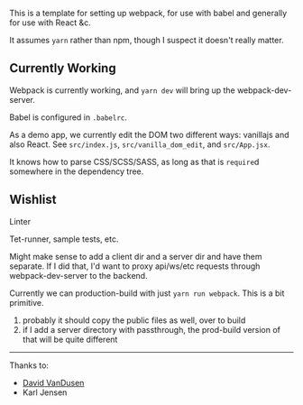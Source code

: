 

This is a template for setting up webpack, for use with babel and generally for use with React &c.

It assumes `yarn` rather than npm, though I suspect it doesn't really matter.


## Currently Working

Webpack is currently working, and `yarn dev` will bring up the webpack-dev-server.

Babel is configured in `.babelrc`.

As a demo app, we currently edit the DOM two different ways: vanillajs and also React.  See `src/index.js`,
`src/vanilla_dom_edit`, and `src/App.jsx`.

It knows how to parse CSS/SCSS/SASS, as long as that is `require`d somewhere in the dependency tree.


## Wishlist

Linter

Tet-runner, sample tests, etc.

Might make sense to add a client dir and a server dir and have them separate.
  If I did that, I'd want to proxy api/ws/etc requests through webpack-dev-server to the backend.

Currently we can production-build with just `yarn run webpack`.  This is a bit primitive.
  1) probably it should copy the public files as well, over to build
  2) if I add a server directory with passthrough, the prod-build version of that will be quite different



---

Thanks to:

* [David VanDusen](https://github.com/davidvandusen/react-webpack-boilerplate)
* Karl Jensen


